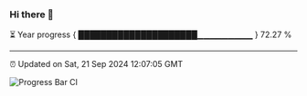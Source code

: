 ### Hi there 👋

⏳ Year progress { █████████████████████▁▁▁▁▁▁▁▁▁ } 72.27 %

---

⏰ Updated on Sat, 21 Sep 2024 12:07:05 GMT

![Progress Bar CI](https://github.com/liununu/liununu/workflows/Progress%20Bar%20CI/badge.svg)

